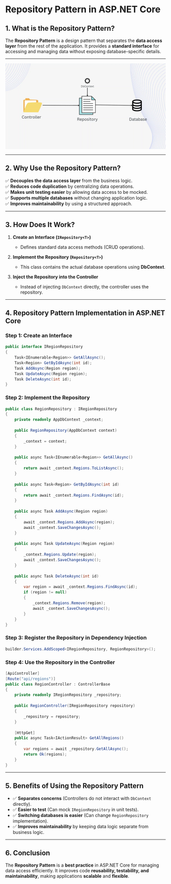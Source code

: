 ﻿
# **Repository Pattern in ASP.NET Core**  

## **1. What is the Repository Pattern?**  
The **Repository Pattern** is a design pattern that separates the **data access layer** from the rest of the application. It provides a **standard interface** for accessing and managing data without exposing database-specific details.  

---
<img src= "repository.png">


---
## **2. Why Use the Repository Pattern?**  

✅ **Decouples the data access layer** from the business logic.  
✅ **Reduces code duplication** by centralizing data operations.  
✅ **Makes unit testing easier** by allowing data access to be mocked.  
✅ **Supports multiple databases** without changing application logic.  
✅ **Improves maintainability** by using a structured approach.  

---

## **3. How Does It Work?**  

1. **Create an Interface (`IRepository<T>`)**  
   - Defines standard data access methods (CRUD operations).  

2. **Implement the Repository (`Repository<T>`)**  
   - This class contains the actual database operations using **DbContext**.  

3. **Inject the Repository into the Controller**  
   - Instead of injecting `DbContext` directly, the controller uses the repository.  

---

## **4. Repository Pattern Implementation in ASP.NET Core**  

### **Step 1: Create an Interface**
```csharp
public interface IRegionRepository
{
    Task<IEnumerable<Region>> GetAllAsync();
    Task<Region> GetByIdAsync(int id);
    Task AddAsync(Region region);
    Task UpdateAsync(Region region);
    Task DeleteAsync(int id);
}
```

### **Step 2: Implement the Repository**
```csharp
public class RegionRepository : IRegionRepository
{
    private readonly AppDbContext _context;

    public RegionRepository(AppDbContext context)
    {
        _context = context;
    }

    public async Task<IEnumerable<Region>> GetAllAsync()
    {
        return await _context.Regions.ToListAsync();
    }

    public async Task<Region> GetByIdAsync(int id)
    {
        return await _context.Regions.FindAsync(id);
    }

    public async Task AddAsync(Region region)
    {
        await _context.Regions.AddAsync(region);
        await _context.SaveChangesAsync();
    }

    public async Task UpdateAsync(Region region)
    {
        _context.Regions.Update(region);
        await _context.SaveChangesAsync();
    }

    public async Task DeleteAsync(int id)
    {
        var region = await _context.Regions.FindAsync(id);
        if (region != null)
        {
            _context.Regions.Remove(region);
            await _context.SaveChangesAsync();
        }
    }
}
```

### **Step 3: Register the Repository in Dependency Injection**
```csharp
builder.Services.AddScoped<IRegionRepository, RegionRepository>();
```

### **Step 4: Use the Repository in the Controller**
```csharp
[ApiController]
[Route("api/regions")]
public class RegionController : ControllerBase
{
    private readonly IRegionRepository _repository;

    public RegionController(IRegionRepository repository)
    {
        _repository = repository;
    }

    [HttpGet]
    public async Task<IActionResult> GetAllRegions()
    {
        var regions = await _repository.GetAllAsync();
        return Ok(regions);
    }
}
```

---

## **5. Benefits of Using the Repository Pattern**
- ✅ **Separates concerns** (Controllers do not interact with `DbContext` directly).  
- ✅ **Easier to test** (Can mock `IRegionRepository` in unit tests).  
- ✅ **Switching databases is easier** (Can change `RegionRepository` implementation).  
- ✅ **Improves maintainability** by keeping data logic separate from business logic.  

---
                     
## **6. Conclusion**  
The **Repository Pattern** is a **best practice** in ASP.NET Core for managing data access efficiently. It improves code **reusability, testability, and maintainability**, making applications **scalable** and **flexible**.

